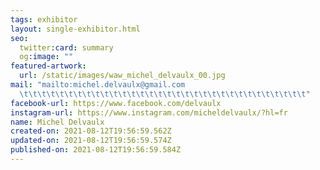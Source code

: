 ```yaml
---
tags: exhibitor
layout: single-exhibitor.html
seo:
  twitter:card: summary
  og:image: ""
featured-artwork:
  url: /static/images/waw_michel_delvaulx_00.jpg
mail: "mailto:michel.delvaulx@gmail.com
  \t\t\t\t\t\t\t\t\t\t\t\t\t\t\t\t\t\t\t\t\t\t\t\t\t\t\t\t\t\t\t\t"
facebook-url: https://www.facebook.com/delvaulx
instagram-url: https://www.instagram.com/micheldelvaulx/?hl=fr
name: Michel Delvaulx
created-on: 2021-08-12T19:56:59.562Z
updated-on: 2021-08-12T19:56:59.574Z
published-on: 2021-08-12T19:56:59.584Z
---
```

